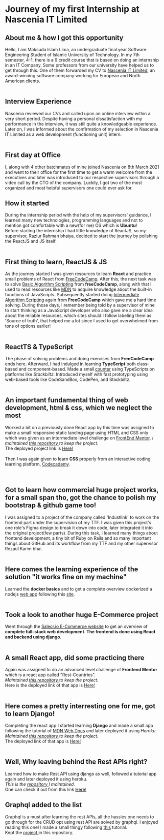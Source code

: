 <h1>Journey of my first Internship at Nascenia IT Limited</h1>

<h2> About me & how I got this opportunity  </h2>

Hello, I am Maksuda Islam Lima, an undergraduate final year Software Engineering Student of Islamic University of Technology. In my 7th semester, 4-1, there is a 9 credit course that is based on doing an internship in an IT Company. Some professors from our university have helped us to get through this. One of them forwarded my CV to <a href="https://nascenia.com/">Nascenia IT Limited</a>, an award-winning software company working for European and North American clients.
<br>
<br>
<h2> Interview Experience </h2>
Nascenia reviewed our CVs and called upon an online interview within a very short period. Despite having a personal dissatisfaction with my performance in the interview, it was still quite a knowledgeable experience. Later on, I was informed about the confirmation of my selection in Nascenia IT Limited as a web development (functioning unit) intern.
<br>
<br>
<h2> First day at Office </h2>
I, along with 4 other batchmates of mine joined Nascenia on 8th March 2021 and went to their office for the first time to get a warm welcome from the executives and later was introduced to our respective supervisors through a video call by the CTO of the company. 
Luckily, I got two of the most organized and most helpful supervisors one could ever ask for. 
<br>
<h2>How it started </h2>
During the internship period with the help of my supervisors' guidance, I learned many new technologies, programming languages and not to mention got comfortable with a new(for me) OS which is <strong>Ubuntu</strong>!
<br>
Before starting the internship I had little knowledge of ReactJS, so my supervisor, Raziur Rahman bhaiya, decided to start the journey by polishing the ReactJS and JS itself. 
<br>
<br>
<h2>First thing to learn, ReactJS & JS </h2>
As the journey started I was given resources to learn <strong>React</strong> and practice small problems of React from <a href="https://www.freecodecamp.org/learn/front-end-libraries/#react">FreeCodeCamp</a>.
After this, the next task was to solve <a href="https://www.freecodecamp.org/learn/javascript-algorithms-and-data-structures/#basic-algorithm-scripting">Basic Algorithm Scripting</a> from <strong>freeCodeCamp</strong>, along with that I used to read resources like <a href="https://developer.mozilla.org/en-US/docs/Web/JavaScript/Reference/Global_Objects">MDN</a> to acquire knowledge about the built-in functions of JavaScripts. Subsequently started doing <a href="https://www.freecodecamp.org/learn/javascript-algorithms-and-data-structures/#intermediate-algorithm-scripting">Intermediate Algorithm Scripting</a> again from <strong>FreeCodeCamp</strong> which gave me a hard time solving. During those days, I remember being told by a supervisor of mine to start thinking as a JavaScript developer who also gave me a clear idea about the reliable resources, which sites should I follow labeling them as 'Source of truth', that helped me a lot since I used to get overwhelmed from tons of options earlier! 
<br>
<br>
<h2>ReactTS & TypeScript </h2>
The phase of solving problems and doing exercises from <strong>FreeCodeCamp</strong> ends here. Afterward, I had indulged in learning <strong>TypeScript</strong> both class-based and component-based. Made a small <a href="https://stackblitz.com/edit/counter-reactts">counter</a> using TypeScripts on platforms like <em>Stackbiltz</em>. Introduced myself with fast prototyping using web-based tools like CodeSandBox, CodePen, and Stackbiltz. 
<br>
<br>
<h2>An important fundamental thing of web development, html & css, which we neglect the most</h2>
Worked a bit on a previously done React app by this time was assigned to make a small responsive static landing page using HTML and CSS only
which was given as an intermediate level challenge on <a href="https://www.frontendmentor.io/challenges/easybank-landing-page-WaUhkoDN">FrontEnd Mentor</a>.
<em>I maintained <a href="https://github.com/kima063/Easy-Bank-Landing-Page"> this repository </a> to keep the project.</em>
<br>
The deployed project link is
<a href="https://kima063.github.io/Easy-Bank-Landing-Page//">Here!</a>
<br>
<br>
Then I was again given to learn <strong>CSS</strong> properly from an interactive coding learning platform, <a href="https://www.codecademy.com/learn/learn-css">Codecademy</a>. 
<br>
<br>
<br>
<h2>Got to learn how commercial huge project works, for a small span tho, got the chance to polish my bootstrap & github game too! </h2>
I was assigned to a project of the company called 'Industlink' to work on the frontend part under the supervision of my TTF. I was given this project's one role's Figma design to break it down into code, later integrated it into the original project(few parts). During this task, I learned many things about frontend development, a tiny bit of Ruby on Rails and so many important things about GitHub and its workflow from my TTF and my other supervisor Rezaul Karim bhai.
<br>
<br>
<h2>Here comes the learning experience of the solution "it works fine on my machine"</h2>
Learned the <strong>docker basics</strong> and to get a complete overview dockerized a nodejs <a href="https://github.com/kima063/nodejs-docker">web app</a> following this <a href="https://nodejs.org/en/docs/guides/nodejs-docker-webapp/">site</a>.
<br>
<br>
<h2>Took a look to another huge E-Commerce project</h2>
Went through the <a href="https://saleor.io/">Saleor.io E-Commerce website</a> to get an overview of <strong>complete full-stack web development. The frontend is done using React and backend using django</strong>.
<br>
<br>

<h2>A small React app, did some practicing there </h2>
Again was assigned to do an advanced level challenge of <strong>Frontend Mentor</strong> which is a react app called "Rest-Countries".
<br>
<em>Maintained <a href="https://github.com/kima063/rest-countries"> this repository </a> to keep the project.</em>
<br>
Here is the deployed link of that app is <a href="https://kima063.github.io/rest-countries/">Here!</a>
<br>
<br>
<h2>Here comes a pretty interresting one for me, got to learn Django!  </h2>
Completing the react app I started learning <strong>Django</strong> and made a small app following the tutorial of <a href="https://developer.mozilla.org/en-US/docs/Learn/Server-side/Django/Introduction">MDN Web Docs</a> and later deployed it using <em>Heroku</em>. 
<br>
<em>Maintained <a href="https://github.com/kima063/locallibrary"> this repository </a> to keep the project.</em>
<br>
The deployed link of that app is <a href="https://local-library-django-webapp.herokuapp.com/">Here!</a>
<br>
<br>
<h2>Well, Why leaving behind the Rest APIs right? </h2>
Learned how to make Rest API using django as well, followed a tutorial app again and later deployed it using heroku.
<br>
<em>This is the <a href="https://github.com/kima063/tutorial-restAPI">repository </a> I maintained.</em>
<br>
One can check it out from this link <a href="https://sheltered-thicket-81037.herokuapp.com/">Here!</a>
<br>
<h2>Graphql added to the list</h2>
Graphql is a must after learning the rest APIs, all the hassles one needs to go through for the CRUD opt using rest API are solved by graphql. 
I enjoyed reading this one! I made a small thingy following <a href="https://docs.graphene-python.org/projects/django/en/latest/tutorial-plain/">this</a> tutorial. 
<br>
Kept the <a href="https://github.com/kima063/graphql-cookbook"> project </a> in this repository.
